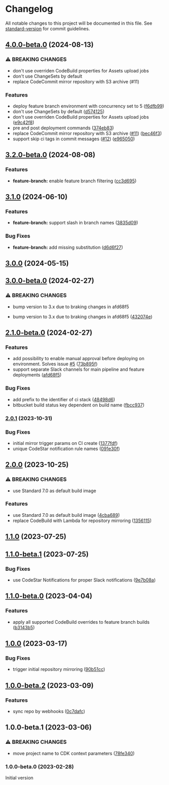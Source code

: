 # Changelog

All notable changes to this project will be documented in this file. See [standard-version](https://github.com/conventional-changelog/standard-version) for commit guidelines.

## [4.0.0-beta.0](https://github.com/merapar/opinionated-ci-pipeline/compare/v3.2.0-beta.0...v4.0.0-beta.0) (2024-08-13)


### ⚠ BREAKING CHANGES

* don't use overriden CodeBuild properties for Assets upload jobs
* don't use ChangeSets by default
* replace CodeCommit mirror repository with S3 archive (#11)

### Features

* deploy feature branch environment with concurrency set to 5 ([f6dfb99](https://github.com/merapar/opinionated-ci-pipeline/commit/f6dfb99d2d6b8a56fd002e37218f23aa69a258f5))
* don't use ChangeSets by default ([d574125](https://github.com/merapar/opinionated-ci-pipeline/commit/d574125a7a40ed1de64be75c3be6262e2ce4becd))
* don't use overriden CodeBuild properties for Assets upload jobs ([e9c42f8](https://github.com/merapar/opinionated-ci-pipeline/commit/e9c42f8aee627095235b58a33bf22af82529190d))
* pre and post deployment commands ([374eb83](https://github.com/merapar/opinionated-ci-pipeline/commit/374eb83fc60c0ba4a68a2aae8660a7c68060e1ec))
* replace CodeCommit mirror repository with S3 archive ([#11](https://github.com/merapar/opinionated-ci-pipeline/issues/11)) ([bec46f3](https://github.com/merapar/opinionated-ci-pipeline/commit/bec46f35d1961961173cb32296333b511721f462))
* support skip ci tags in commit messages ([#12](https://github.com/merapar/opinionated-ci-pipeline/issues/12)) ([e965050](https://github.com/merapar/opinionated-ci-pipeline/commit/e9650504653a33e46208e09896568036a7cabf9e))

## [3.2.0-beta.0](https://github.com/merapar/opinionated-ci-pipeline/compare/v3.1.0...v3.2.0-beta.0) (2024-08-08)


### Features

* **feature-branch:** enable feature branch filtering ([cc3d695](https://github.com/merapar/opinionated-ci-pipeline/commit/cc3d695f477d1fc0e02b29a35892f77f4e8eca62))

## [3.1.0](https://github.com/merapar/opinionated-ci-pipeline/compare/v3.0.0...v3.1.0) (2024-06-10)


### Features

* **feature-branch:** support slash in branch names ([3835d09](https://github.com/merapar/opinionated-ci-pipeline/commit/3835d09a078ea3f03dd9377ca247fbbe93d5fae0))


### Bug Fixes

* **feature-branch:** add missing substitution ([d6d6f27](https://github.com/merapar/opinionated-ci-pipeline/commit/d6d6f272ba20f06d9983150659778cc1d3460f75))

## [3.0.0](https://github.com/merapar/opinionated-ci-pipeline/compare/v3.0.0-beta.0...v3.0.0) (2024-05-15)

## [3.0.0-beta.0](https://github.com/merapar/opinionated-ci-pipeline/compare/v2.1.0-beta.0...v3.0.0-beta.0) (2024-02-27)


### ⚠ BREAKING CHANGES

* bump version to 3.x due to braking changes in afd68f5

* bump version to 3.x due to braking changes in afd68f5 ([432074e](https://github.com/merapar/opinionated-ci-pipeline/commit/432074e25488eb4e1f4eebe01650822d3674a8a4))

## [2.1.0-beta.0](https://github.com/merapar/opinionated-ci-pipeline/compare/v2.0.1...v2.1.0-beta.0) (2024-02-27)


### Features

* add possibility to enable manual approval before deploying on environment. Solves issue [#5](https://github.com/merapar/opinionated-ci-pipeline/issues/5) ([73b895f](https://github.com/merapar/opinionated-ci-pipeline/commit/73b895f50b264286121235c863c1b8bcee1a61f9))
* support separate Slack channels for main pipeline and feature deployments ([afd68f5](https://github.com/merapar/opinionated-ci-pipeline/commit/afd68f50986b905ffbd859663d871afb1b57e12e))


### Bug Fixes

* add prefix to the identifier of ci stack ([48498d6](https://github.com/merapar/opinionated-ci-pipeline/commit/48498d675ab6bbfa009ae864bc6f655fd23dadc4))
* bitbucket build status key dependent on build name ([fbcc937](https://github.com/merapar/opinionated-ci-pipeline/commit/fbcc9370a4696989c131d5c42fe3be76926bfb24))

### [2.0.1](https://github.com/merapar/opinionated-ci-pipeline/compare/v2.0.0...v2.0.1) (2023-10-31)


### Bug Fixes

* initial mirror trigger params on CI create ([1377fdf](https://github.com/merapar/opinionated-ci-pipeline/commit/1377fdf21f2ea675c975f90b23b4c29aaf1db1a3))
* unique CodeStar notification rule names ([091e30f](https://github.com/merapar/opinionated-ci-pipeline/commit/091e30f881752aa2fcb99b5c87c6513991c7f00f))

## [2.0.0](https://github.com/merapar/opinionated-ci-pipeline/compare/v2.0.0-beta.2...v2.0.0) (2023-10-25)

### ⚠ BREAKING CHANGES

* use Standard 7.0 as default build image

### Features

* use Standard 7.0 as default build image ([4cba689](https://github.com/merapar/opinionated-ci-pipeline/commit/4cba689c0143a9939791ebb125d60b6d09a8aef6))
* replace CodeBuild with Lambda for repository mirroring ([1356115](https://github.com/merapar/opinionated-ci-pipeline/commit/1356115764c4741581e8cc0207d338fb83826eb6))

## [1.1.0](https://github.com/merapar/opinionated-ci-pipeline/compare/v1.1.0-beta.1...v1.1.0) (2023-07-25)

## [1.1.0-beta.1](https://github.com/merapar/opinionated-ci-pipeline/compare/v1.1.0-beta.0...v1.1.0-beta.1) (2023-07-25)


### Bug Fixes

* use CodeStar Notifications for proper Slack notifications ([9e7b08a](https://github.com/merapar/opinionated-ci-pipeline/commit/9e7b08a11fc472093436633f070402c29b614078))

## [1.1.0-beta.0](https://github.com/merapar/opinionated-ci-pipeline/compare/v1.0.0...v1.1.0-beta.0) (2023-04-04)


### Features

* apply all supported CodeBuild overrides to feature branch builds ([b3143b5](https://github.com/merapar/opinionated-ci-pipeline/commit/b3143b5ad536b0b944d7e4d1cf08d97d163ce6ab))

## [1.0.0](https://github.com/merapar/opinionated-ci-pipeline/compare/v1.0.0-beta.2...v1.0.0) (2023-03-17)


### Bug Fixes

* trigger initial repository mirroring ([90b51cc](https://github.com/merapar/opinionated-ci-pipeline/commit/90b51ccf476a452c2b6bfbfd3853841382f24870))

## [1.0.0-beta.2](https://github.com/merapar/opinionated-ci-pipeline/compare/v1.0.0-beta.1...v1.0.0-beta.2) (2023-03-09)


### Features

* sync repo by webhooks ([0c7dafc](https://github.com/merapar/opinionated-ci-pipeline/commit/0c7dafcf6a6601304227d1a466c3f83b9c5925f2))

## 1.0.0-beta.1 (2023-03-06)


### ⚠ BREAKING CHANGES

* move project name to CDK context parameters ([78fe340](https://github.com/merapar/opinionated-ci-pipeline/commit/78fe3408bbbbf1eab221f7791801cf17aaeb71e0))

### 1.0.0-beta.0 (2023-02-28)

Initial version
